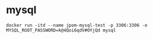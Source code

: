 # mysql

```shell
docker run -itd --name jpom-mysql-test -p 3306:3306 -e MYSQL_ROOT_PASSWORD=k@4Qoi6qdV#OYjQd mysql

```